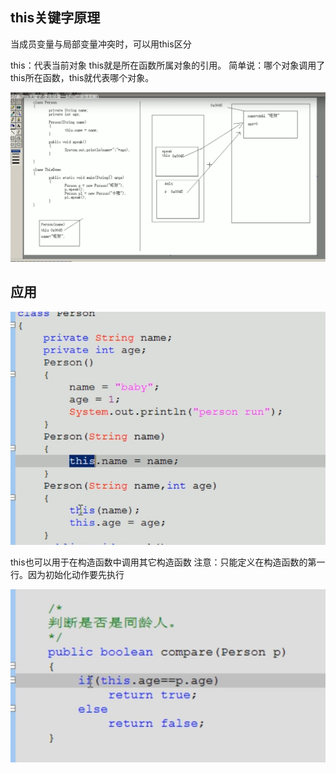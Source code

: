 ## this关键字原理

当成员变量与局部变量冲突时，可以用this区分

this：代表当前对象
    this就是所在函数所属对象的引用。
    简单说：哪个对象调用了this所在函数，this就代表哪个对象。

![](2019-11-01-20-32-35.png)

## 应用
![](2019-11-01-20-39-34.png)

this也可以用于在构造函数中调用其它构造函数
注意：只能定义在构造函数的第一行。因为初始化动作要先执行

![](2019-11-01-21-48-36.png)